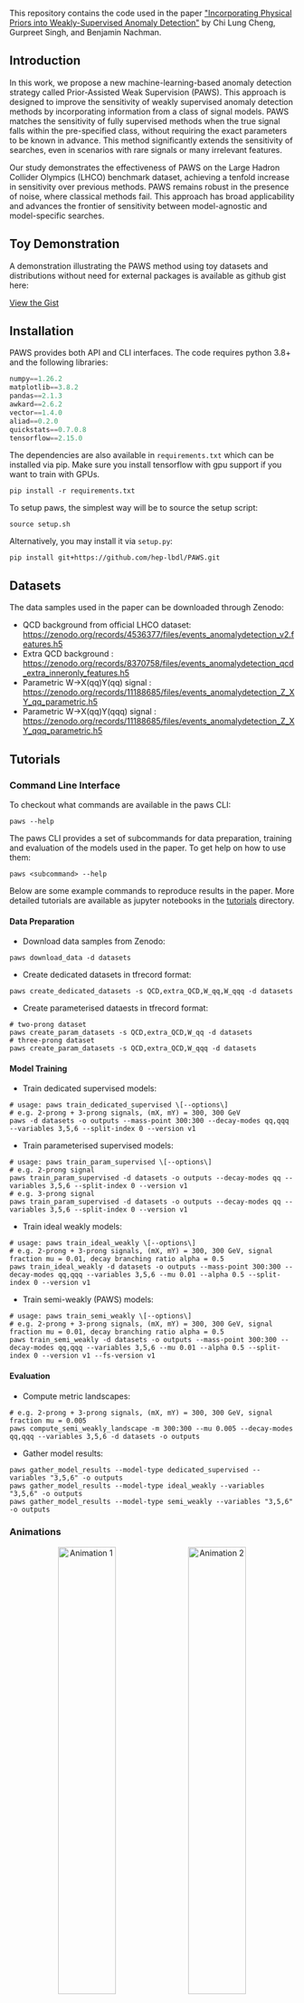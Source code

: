 This repository contains the code used in the paper ["Incorporating Physical Priors into Weakly-Supervised Anomaly Detection"](https://arxiv.org/abs/2405.08889) by Chi Lung Cheng, Gurpreet Singh, and Benjamin Nachman.

## Introduction

In this work, we propose a new machine-learning-based anomaly detection strategy called Prior-Assisted Weak Supervision (PAWS). This approach is designed to improve the sensitivity of weakly supervised anomaly detection methods by incorporating information from a class of signal models. PAWS matches the sensitivity of fully supervised methods when the true signal falls within the pre-specified class, without requiring the exact parameters to be known in advance. This method significantly extends the sensitivity of searches, even in scenarios with rare signals or many irrelevant features.

Our study demonstrates the effectiveness of PAWS on the Large Hadron Collider Olympics (LHCO) benchmark dataset, achieving a tenfold increase in sensitivity over previous methods. PAWS remains robust in the presence of noise, where classical methods fail. This approach has broad applicability and advances the frontier of sensitivity between model-agnostic and model-specific searches.

## Toy Demonstration

A demonstration illustrating the PAWS method using toy datasets and distributions without need for external packages is available as github gist here:

[View the Gist](https://gist.github.com/AlkaidCheng/6778da484fb49f19aca26d6d3d290db1)

## Installation

PAWS provides both API and CLI interfaces. The code requires python 3.8+ and the following libraries:

```python
numpy==1.26.2
matplotlib==3.8.2
pandas==2.1.3
awkard==2.6.2
vector==1.4.0
aliad==0.2.0
quickstats==0.7.0.8
tensorflow==2.15.0
```

The dependencies are also available in `requirements.txt` which can be installed via pip. Make sure you install tensorflow with gpu support if you want to train with GPUs.

```
pip install -r requirements.txt
```

To setup paws, the simplest way will be to source the setup script:

```
source setup.sh
```

Alternatively, you may install it via `setup.py`:
```
pip install git+https://github.com/hep-lbdl/PAWS.git
```

## Datasets

The data samples used in the paper can be downloaded through Zenodo:

- QCD background from official LHCO dataset: https://zenodo.org/records/4536377/files/events_anomalydetection_v2.features.h5
- Extra QCD background : https://zenodo.org/records/8370758/files/events_anomalydetection_qcd_extra_inneronly_features.h5
- Parametric W->X(qq)Y(qq) signal : https://zenodo.org/records/11188685/files/events_anomalydetection_Z_XY_qq_parametric.h5
- Parametric W->X(qq)Y(qqq) signal : https://zenodo.org/records/11188685/files/events_anomalydetection_Z_XY_qqq_parametric.h5

## Tutorials

### Command Line Interface

To checkout what commands are available in the paws CLI:
```
paws --help
```

The paws CLI provides a set of subcommands for data preparation, training and evaluation of the models used in the paper. To get help on how to use them:
```
paws <subcommand> --help
```

Below are some example commands to reproduce results in the paper. More detailed tutorials are available as jupyter notebooks in the [tutorials](tutorials) directory.

#### Data Preparation

- Download data samples from Zenodo:
```
paws download_data -d datasets
```
- Create dedicated datasets in tfrecord format:
```
paws create_dedicated_datasets -s QCD,extra_QCD,W_qq,W_qqq -d datasets
```

- Create parameterised dataests in tfrecord format:
```
# two-prong dataset
paws create_param_datasets -s QCD,extra_QCD,W_qq -d datasets
# three-prong dataset
paws create_param_datasets -s QCD,extra_QCD,W_qqq -d datasets
```

#### Model Training

- Train dedicated supervised models:
```
# usage: paws train_dedicated_supervised \[--options\]
# e.g. 2-prong + 3-prong signals, (mX, mY) = 300, 300 GeV
paws -d datasets -o outputs --mass-point 300:300 --decay-modes qq,qqq --variables 3,5,6 --split-index 0 --version v1
```

- Train parameterised supervised models:
```
# usage: paws train_param_supervised \[--options\]
# e.g. 2-prong signal
paws train_param_supervised -d datasets -o outputs --decay-modes qq --variables 3,5,6 --split-index 0 --version v1
# e.g. 3-prong signal
paws train_param_supervised -d datasets -o outputs --decay-modes qq --variables 3,5,6 --split-index 0 --version v1
```

- Train ideal weakly models:
```
# usage: paws train_ideal_weakly \[--options\]
# e.g. 2-prong + 3-prong signals, (mX, mY) = 300, 300 GeV, signal fraction mu = 0.01, decay branching ratio alpha = 0.5
paws train_ideal_weakly -d datasets -o outputs --mass-point 300:300 --decay-modes qq,qqq --variables 3,5,6 --mu 0.01 --alpha 0.5 --split-index 0 --version v1
```

- Train semi-weakly (PAWS) models:
```
# usage: paws train_semi_weakly \[--options\]
# e.g. 2-prong + 3-prong signals, (mX, mY) = 300, 300 GeV, signal fraction mu = 0.01, decay branching ratio alpha = 0.5
paws train_semi_weakly -d datasets -o outputs --mass-point 300:300 --decay-modes qq,qqq --variables 3,5,6 --mu 0.01 --alpha 0.5 --split-index 0 --version v1 --fs-version v1
```

#### Evaluation

- Compute metric landscapes:
```
# e.g. 2-prong + 3-prong signals, (mX, mY) = 300, 300 GeV, signal fraction mu = 0.005
paws compute_semi_weakly_landscape -m 300:300 --mu 0.005 --decay-modes qq,qqq --variables 3,5,6 -d datasets -o outputs
```

- Gather model results:
```
paws gather_model_results --model-type dedicated_supervised --variables "3,5,6" -o outputs
paws gather_model_results --model-type ideal_weakly --variables "3,5,6" -o outputs
paws gather_model_results --model-type semi_weakly --variables "3,5,6" -o outputs
```

### Animations

<p align="center">
  <img src="assets/gifs/demo1.gif" alt="Animation 1" width="45%">
  <img src="assets/gifs/demo2.gif" alt="Animation 2" width="45%">
</p>

The code for the illustrative animations can be found at [here](assets/landscapes.ipynb). Also found in the notebook is the interpolated plot used in the paper.

### Jupyter Notebooks

More detailed tutorials are available in the form of jupyter notebooks which cover both CLI and API usage. They can be found in the [tutorials](tutorials) directory. 

- [Tutorial-00 Toy Demonstration](tutorials/T00-ToyDemonstration.ipynb)

- [Tutorial-01 Data Preparation](tutorials/T01-DataPreparation.ipynb)

- [Tutorial-02 Data Loading](tutorials/T02-DataLoading.ipynb)

- [Tutorial-03 Model Loading](tutorials/T03-ModelLoading.ipynb)

- [Tutorial-04 Model Training](tutorials/T04-ModelTraining.ipynb)

- [Tutorial-05 Gather Results](tutorials/T05-GatherResults.ipynb)

- [Tutorial-06 Plotting](tutorials/T06-Plotting.ipynb)

- [Tutorial-07 Metric Landscape](tutorials/T07-MetricLandscape.ipynb)
  
## Citation
```python
@article{Cheng:2024yig,
    author = "Cheng, Chi Lung and Singh, Gurpreet and Nachman, Benjamin",
    title = "{Incorporating Physical Priors into Weakly-Supervised Anomaly Detection}",
    eprint = "2405.08889",
    archivePrefix = "arXiv",
    primaryClass = "hep-ph",
    month = "5",
    year = "2024"
}
```